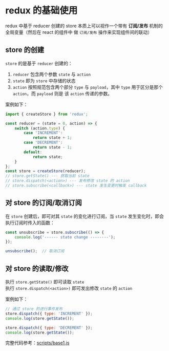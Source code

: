 # redux 的基础使用
redux 中基于 reducer 创建的 store 本质上可以视作一个带有 **订阅/发布** 机制的全局变量（然后在 react 的组件中
做 `订阅/发布` 操作来实现组件间的联动）

## store 的创建  
`store` 的是基于 `reducer` 创建的：  
1. `reducer` 包含两个参数 `state` 与 `action`  
1. `state` 即为 `store` 中存储的状态  
1. `action` 按照规范包含两个部分 `type` 与 `payload`，其中 `type` 用于区分是那个 `action`，而 `payload` 则是
该 `action` 传递的参数。  

案例如下：  
```javascript
import { createStore } from 'redux';

const reducer = (state = 0, action) => {
    switch (action.type) {
        case 'INCREMENT':
            return state + 1;
        case 'DECREMENT':
            return state - 1;
        default:
            return state;
    }
};
const store = createStore(reducer);
// store.getState() --- 获取当前 state
// store.dispatch(<action>) --- 发布修改 state 的 action
// store.subscribe(<callback>) --- state 发生变更时触发 callback
```

## 对 store 的订阅/取消订阅  
在 `store` 创建后，即可对其 `state` 的变化进行订阅，当 `state` 发生变化时，即会执行订阅时传入的函数：  
```javascript
const unsubscribe = store.subscribe(() => {
    console.log('------ state change --------');
});

unsubscribe();  // 取消订阅
```

## 对 store 的读取/修改  
执行 `store.getState()` 即可读取 `state`  
执行 `store.dispatch(<action>)` 即可发出修改 `state` 的 `action`  

案例如下：
```javascript
// 通过 store 的进行事件发布
store.dispatch({ type: 'INCREMENT' });
console.log(store.getState());

store.dispatch({ type: 'DECREMENT' });
console.log(store.getState());
```

完整代码参考：[scripts/base1.js](https://github.com/wujohns/redux-learn/blob/master/scripts/base1.js)